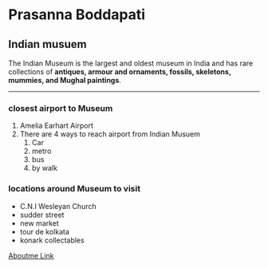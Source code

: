 # Prasanna Boddapati
## Indian musuem 
 The Indian Museum is the largest and oldest museum in India and has rare collections of **antiques, armour and ornaments, fossils, skeletons, mummies, and Mughal paintings**.
 ***
### closest airport to Museum
1. Amelia Earhart Airport
2. There are 4 ways to reach airport from Indian Musuem
    1. Car
    2. metro
    3. bus
    4. by walk
### locations around Museum  to visit
* C.N.I Wesleyan Church
* sudder street
* new market
* tour de kolkata
* konark collectables


[Aboutme Link](Aboutme.md)
